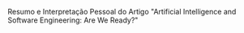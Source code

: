 Resumo e Interpretação Pessoal do Artigo "Artificial Intelligence and Software Engineering: Are We Ready?"

